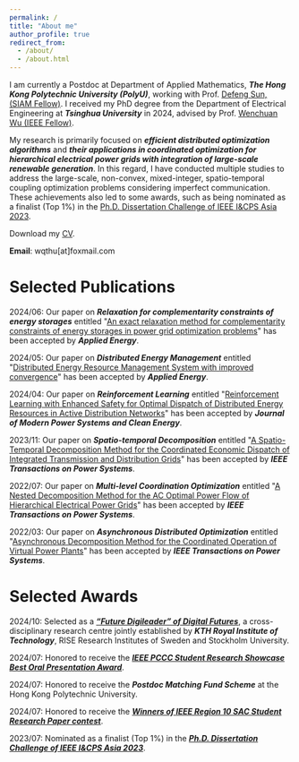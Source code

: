 ```yaml
---
permalink: /
title: "About me"
author_profile: true
redirect_from: 
  - /about/
  - /about.html
---
```


I am currently a Postdoc at Department of Applied Mathematics, _**The Hong Kong Polytechnic University (PolyU)**_, working with Prof. [Defeng Sun, (SIAM Fellow)](https://www.polyu.edu.hk/ama/people/academic-staff/prof-sun-defeng/). I received my PhD degree from the Department of Electrical Engineering at _**Tsinghua University**_ in 2024, advised by Prof. [Wenchuan Wu (IEEE Fellow)](https://www.eea.tsinghua.edu.cn/en/faculties/wuwench.htm).

My research is primarily focused on _**efficient distributed optimization algorithms**_ and _**their applications in coordinated optimization for hierarchical electrical power grids with integration of large-scale renewable generation**_. In this regard, I have conducted multiple studies to address the large-scale, non-convex, mixed-integer, spatio-temporal coupling optimization problems considering imperfect communication. These achievements also led to some awards, such as being nominated as a finalist (Top 1%) in the [Ph.D. Dissertation Challenge of IEEE I&CPS Asia 2023](https://mp.weixin.qq.com/s/mvwTmfKwyclKz9_x-txZdg).

Download my [CV](https://lalajiayou.github.io/WangQi_THU.github.io/files/CV_Qi_Wang_Tsinghua-20240712-v1.pdf).

**Email**: wqthu[at]foxmail.com

Selected Publications
======
2024/06: Our paper on _**Relaxation for complementarity constraints of energy storages**_ entitled "[An exact relaxation method for complementarity constraints of energy storages in power grid optimization problems](https://www.sciencedirect.com/science/article/abs/pii/S0306261924009759)" has been accepted by _**Applied Energy**_.

2024/05: Our paper on _**Distributed Energy Management**_ entitled "[Distributed Energy Resource Management System with improved convergence](https://www.sciencedirect.com/science/article/abs/pii/S0306261924009498)" has been accepted by _**Applied Energy**_.

2024/04: Our paper on _**Reinforcement Learning**_ entitled "[Reinforcement Learning with Enhanced Safety for Optimal Dispatch of Distributed Energy Resources in Active Distribution Networks](https://ieeexplore.ieee.org/document/10505133)" has been accepted by _**Journal of Modern Power Systems and Clean Energy**_.

2023/11: Our paper on _**Spatio-temporal Decomposition**_ entitled "[A Spatio-Temporal Decomposition Method for the Coordinated Economic Dispatch of Integrated Transmission and Distribution Grids](https://ieeexplore.ieee.org/document/10309884)" has been accepted by _**IEEE Transactions on Power Systems**_.

2022/07: Our paper on _**Multi-level Coordination Optimization**_ entitled "[A Nested Decomposition Method for the AC Optimal Power Flow of Hierarchical Electrical Power Grids](https://ieeexplore.ieee.org/document/9841031)" has been accepted by _**IEEE Transactions on Power Systems**_.

2022/03: Our paper on _**Asynchronous Distributed Optimization**_ entitled "[Asynchronous Decomposition Method for the Coordinated Operation of Virtual Power Plants](https://ieeexplore.ieee.org/document/9743211)" has been accepted by _**IEEE Transactions on Power Systems**_.


Selected Awards
======
2024/10: Selected as a [_**“Future Digileader” of Digital Futures**_](https://www.digitalfutures.kth.se/news/future-digileaders-24/), a cross-disciplinary research centre jointly established by _**KTH Royal Institute of Technology**_, RISE Research Institutes of Sweden and Stockholm University.

2024/07: Honored to receive the [_**IEEE PCCC Student Research Showcase Best Oral Presentation Award**_](https://mp.weixin.qq.com/s/oxHfGfIXNffdm4HJXHVB6w?poc_token=HPFHp2ajGYpw-hqQCzdXEXkgd9K-8f-tKsRJxWcf).

2024/07: Honored to receive the _**Postdoc Matching Fund Scheme**_ at the Hong Kong Polytechnic University.

2024/07: Honored to receive the [_**Winners of lEEE Region 10 SAC Student Research Paper contest**_](https://sac.ieeer10.org/srp-contest/).

2023/07: Nominated as a finalist (Top 1%) in the [_**Ph.D. Dissertation Challenge of IEEE I&CPS Asia 2023**_](https://mp.weixin.qq.com/s/mvwTmfKwyclKz9_x-txZdg).


<!-- <a href="https://info.flagcounter.com/qrVf"><img src="https://s01.flagcounter.com/count2/qrVf/bg_FFFFFF/txt_000000/border_CCCCCC/columns_2/maxflags_10/viewers_0/labels_1/pageviews_0/flags_0/percent_0/" alt="Flag Counter" border="0"></a> -->
